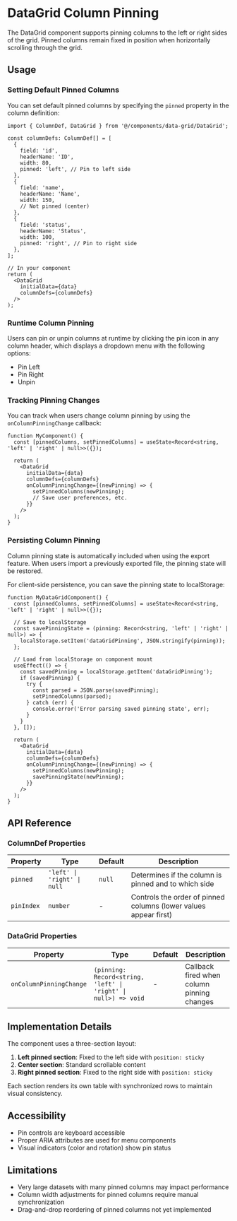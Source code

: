 # DataGrid Column Pinning

The DataGrid component supports pinning columns to the left or right sides of the grid. Pinned columns remain fixed in position when horizontally scrolling through the grid.

## Usage

### Setting Default Pinned Columns

You can set default pinned columns by specifying the `pinned` property in the column definition:

```tsx
import { ColumnDef, DataGrid } from '@/components/data-grid/DataGrid';

const columnDefs: ColumnDef[] = [
  {
    field: 'id',
    headerName: 'ID',
    width: 80,
    pinned: 'left', // Pin to left side
  },
  {
    field: 'name',
    headerName: 'Name',
    width: 150,
    // Not pinned (center)
  },
  {
    field: 'status',
    headerName: 'Status',
    width: 100,
    pinned: 'right', // Pin to right side
  },
];

// In your component
return (
  <DataGrid
    initialData={data}
    columnDefs={columnDefs}
  />
);
```

### Runtime Column Pinning

Users can pin or unpin columns at runtime by clicking the pin icon in any column header, which displays a dropdown menu with the following options:
- Pin Left
- Pin Right
- Unpin

### Tracking Pinning Changes

You can track when users change column pinning by using the `onColumnPinningChange` callback:

```tsx
function MyComponent() {
  const [pinnedColumns, setPinnedColumns] = useState<Record<string, 'left' | 'right' | null>>({});

  return (
    <DataGrid
      initialData={data}
      columnDefs={columnDefs}
      onColumnPinningChange={(newPinning) => {
        setPinnedColumns(newPinning);
        // Save user preferences, etc.
      }}
    />
  );
}
```

### Persisting Column Pinning

Column pinning state is automatically included when using the export feature. When users import a previously exported file, the pinning state will be restored.

For client-side persistence, you can save the pinning state to localStorage:

```tsx
function MyDataGridComponent() {
  const [pinnedColumns, setPinnedColumns] = useState<Record<string, 'left' | 'right' | null>>({});

  // Save to localStorage
  const savePinningState = (pinning: Record<string, 'left' | 'right' | null>) => {
    localStorage.setItem('dataGridPinning', JSON.stringify(pinning));
  };

  // Load from localStorage on component mount
  useEffect(() => {
    const savedPinning = localStorage.getItem('dataGridPinning');
    if (savedPinning) {
      try {
        const parsed = JSON.parse(savedPinning);
        setPinnedColumns(parsed);
      } catch (err) {
        console.error('Error parsing saved pinning state', err);
      }
    }
  }, []);

  return (
    <DataGrid
      initialData={data}
      columnDefs={columnDefs}
      onColumnPinningChange={(newPinning) => {
        setPinnedColumns(newPinning);
        savePinningState(newPinning);
      }}
    />
  );
}
```

## API Reference

### ColumnDef Properties

| Property | Type | Default | Description |
|----------|------|---------|-------------|
| `pinned` | `'left' \| 'right' \| null` | `null` | Determines if the column is pinned and to which side |
| `pinIndex` | `number` | - | Controls the order of pinned columns (lower values appear first) |

### DataGrid Properties

| Property | Type | Default | Description |
|----------|------|---------|-------------|
| `onColumnPinningChange` | `(pinning: Record<string, 'left' \| 'right' \| null>) => void` | - | Callback fired when column pinning changes |

## Implementation Details

The component uses a three-section layout:
1. **Left pinned section**: Fixed to the left side with `position: sticky`
2. **Center section**: Standard scrollable content
3. **Right pinned section**: Fixed to the right side with `position: sticky`

Each section renders its own table with synchronized rows to maintain visual consistency.

## Accessibility

- Pin controls are keyboard accessible
- Proper ARIA attributes are used for menu components
- Visual indicators (color and rotation) show pin status

## Limitations

- Very large datasets with many pinned columns may impact performance
- Column width adjustments for pinned columns require manual synchronization
- Drag-and-drop reordering of pinned columns not yet implemented
